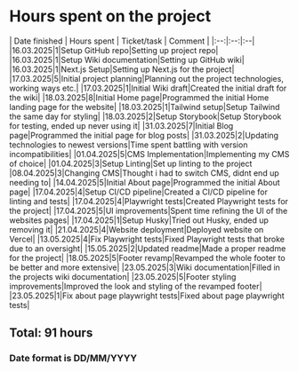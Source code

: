 <h1>Hours spent on the project</h1>
  
| Date finished | Hours spent | Ticket/task | Comment |
|:--:|:--:|:--|	
|16.03.2025|1|Setup GitHub repo|Setting up project repo|
|16.03.2025|1|Setup Wiki documentation|Setting up GitHub wiki|
|16.03.2025|1|Next.js Setup|Setting up Next.js for the project|
|17.03.2025|5|Initial project planning|Planning out the project technologies, working ways etc.|
|17.03.2025|1|Initial Wiki draft|Created the initial draft for the wiki|
|18.03.2025|8|Initial Home page|Programmed the initial Home landing page for the website|
|18.03.2025|1|Tailwind setup|Setup Tailwind the same day for styling|
|18.03.2025|2|Setup Storybook|Setup Storybook for testing, ended up never using it|
|31.03.2025|7|Initial Blog page|Programmed the initial page for blog posts|
|31.03.2025|2|Updating technologies to newest versions|Time spent battling with version incompatibilities|
|01.04.2025|5|CMS Implementation|Implementing my CMS of choice|
|01.04.2025|3|Setup Linting|Set up linting to the project
|08.04.2025|3|Changing CMS|Thought i had to switch CMS, didnt end up needing to|
|14.04.2025|5|Initial About page|Programmed the initial About page|
|17.04.2025|4|Setup CI/CD pipeline|Created a CI/CD pipeline for linting and tests|
|17.04.2025|4|Playwright tests|Created Playwright tests for the project|
|17.04.2025|5|UI improvements|Spent time refining the UI of the websites pages|
|17.04.2025|1|Setup Husky|Tried out Husky, ended up removing it|
|21.04.2025|4|Website deployment|Deployed website on Vercel|
|13.05.2025|4|Fix Playwright tests|Fixed Playwright tests that broke due to an oversight|
|15.05.2025|2|Updated readme|Made a proper readme for the project|
|18.05.2025|5|Footer revamp|Revamped the whole footer to be better and more extensive|
|23.05.2025|3|Wiki documentation|Filled in the projects wiki documentation|
|23.05.2025|5|Footer styling improvements|Improved the look and styling of the revamped footer|
|23.05.2025|1|Fix about page playwright tests|Fixed about page playwright tests|

<h2>Total: 91 hours</h2>

<h3>Date format is DD/MM/YYYY</h3>
